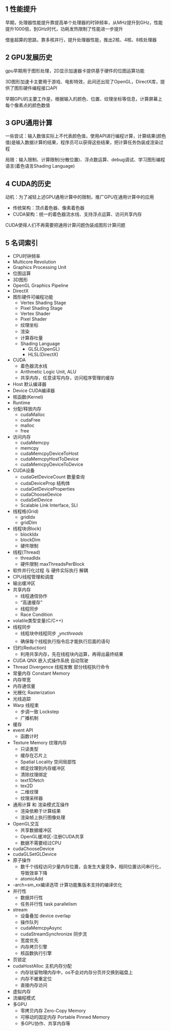 ## 1 性能提升
早期，处理器性能提升靠提高单个处理器的时钟频率，从MHz提升到GHz，性能提升1000倍，到GHz时代，功耗发热限制了性能进一步提升

借鉴超算的思路，靠多核并行，提升处理器性能，推出2核、4核、8核处理器

## 2 GPU发展历史
gpu早期用于图形处理，2D显示加速器卡提供基于硬件的位图运算功能

3D图形加速卡主要用于游戏、电影特效，此间还出现了OpenGL，DirectX库，提供了图形硬件编程接口API

早期GPU的主要工作是，根据输入的颜色、位置、纹理坐标等信息，计算屏幕上每个像素点的颜色数值

## 3 GPU通用计算
一些尝试：输入数值实际上不代表颜色值，使用API进行编程计算，计算结果(颜色值)是输入数据计算的结果，程序员可以获得这些结果，把计算任务伪装成渲染过程

局限：输入限制、计算限制(分散位置)、浮点数运算、debug调试、学习图形编程语言(着色语言Shading Language)

## 4 CUDA的历史
动机：为了减轻上述GPU通用计算中的限制，推广GPU在通用计算中的应用

- 传统架构：顶点着色器、像素着色器
- CUDA架构：统一的着色器流水线、支持浮点运算、访问共享内存

CUDA使得人们不再需要把通用计算问题伪装成图形计算问题

## 5 名词索引
- CPU时钟频率
- Multicore Revolution
- Graphics Processing Unit
- 位图运算
- 3D图形
- OpenGL Graphics Pipeline
- DirectX
- 图形硬件可编程功能
	- Vertex Shading Stage
	- Pixel Shading Stage
	- Vertex Shader
	- Pixel Shader
	- 纹理坐标
	- 渲染
	- 计算吞吐量
	- Shading Language
		- GLSL(OpenGL)
		- HLSL(DirectX)
- CUDA
	- 着色器流水线
	- Arithmetic Logic Unit, ALU
	- 共享内存，任意读写内存，访问程序管理的缓存
- Host 默认编译器
- Device CUDA编译器
- 核函数(Kernel)
- Runtime
- 分配/释放内存
	- cudaMalloc
	- cudaFree
	- malloc
	- free
- 访问内存
	- cudaMemcpy
	- memcpy
	- cudaMemcpyDeviceToHost
	- cudaMemcpyHostToDevice
	- cudaMemcpyDeviceToDevice
- CUDA设备
	- cudaGetDeviceCount 数量查询
	- cudaDeviceProp 结构体
	- cudaGetDeviceProperties
	- cudaChooseDevice
	- cudaSetDevice
	- Scalable Link Interface, SLI
- 线程格(Grid)
	- gridIdx
	- gridDim
- 线程块(Block)
	- blockIdx
	- blockDim
	- 硬件限制
- 线程(Thread)
	- threadIdx
	- 硬件限制 maxThreadsPerBlock
- 软件并行化过程 与 硬件实际执行 解耦
- CPU线程管理和调度
- 输出缓冲区
- 共享内存
	- 线程通信协作
	- “高速缓存”
	- 线程同步
	- Race Condition
- volatile类型变量(C/C++)
- 线程同步
	- 线程块中线程同步 $__syncthreads$
	- 确保每个线程执行指令后才能执行后面的语句
- 归约(Reduction)
	- 利用共享内存，先在线程块内运算，再得出最终结果
- CUDA QNX 嵌入式操作系统 自动驾驶
- Thread Divergence 线程发散 部分线程执行命令
- 常量内存 Constant Memory
- 内存带宽
- 内存通信量
- 光栅化 Rasterization
- 光线追踪
- Warp 线程束
	- 步调一致 Lockstep
	- 广播机制
- 缓存
- event API
	- 函数计时
- Texture Memory 纹理内存
	- 只读类型
	- 缓存在芯片上
	- Spatial Locality 空间局部性
	- 绑定纹理到内存缓冲区
	- 清除纹理绑定
	- text1Dfetch
	- tex2D
	- 二维纹理
	- 纹理采样器
- 通用计算 和 渲染模式互操作
	- 渲染依赖于计算结果
	- 渲染帧上执行图像处理
- OpenGL交互
	- 共享数据缓冲区
	- OpenGL缓冲区-注册CUDA共享
	- 数据不需要经过CPU
- cudaChooseDevice
- cudaGLSetGLDevice
- 原子操作
	- 数千个线程访问少量内存位置，会发生大量竞争，相同位置访问串行化，导致效率下降
	- atomicAdd
- -arch=sm_xx编译选项 计算功能集版本支持的编译优化
- 并行性
	- 数据并行性
	- 任务并行性 task parallelism
- stream
	- 设备叠加 device overlap
	- 操作队列
	- cudaMemcpyAsync
	- cudaStreamSynchronize 同步流
	- 宽度优先
	- 内存拷贝引擎
	- 核函数执行引擎
- 页锁定
- cudaHostAlloc 主机内存分配
	- 内存驻留物理内存中，os不会对内存分页并交换到磁盘上
	- 内存不被重定位
	- 直接内存访问
- 虚拟内存
- 流编程模式
- 多GPU
	- 零拷贝内存 Zero-Copy Memory
	- 可移动的固定内存 Portable Pinned Memory
	- 多GPU协作、共享内存等